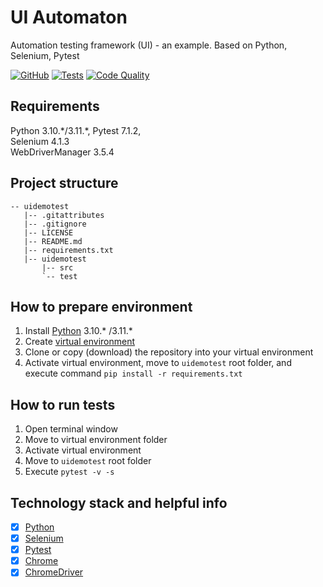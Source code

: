 # UI Automaton
Automation testing framework (UI) - an example. Based on Python, Selenium, Pytest

[![GitHub](https://img.shields.io/github/license/mashape/apistatus.svg)](https://github.com/Stan575/uidemotest/blob/master/LICENSE)
[![Tests](https://github.com/Stan575/uidemotest/actions/workflows/ci.yml/badge.svg?branch=main)](https://github.com/Stan575/uidemotest/blob/main/.github/workflows/ci.yml)
[![Code Quality](https://img.shields.io/badge/code%20quality-A-brightgreen)]()

## Requirements
Python 3.10.\*/3.11.\*, Pytest 7.1.2, <br>
Selenium 4.1.3 <br>
WebDriverManager 3.5.4 <br>

## Project structure
```text
-- uidemotest
   |-- .gitattributes
   |-- .gitignore
   |-- LICENSE
   |-- README.md
   |-- requirements.txt
   |-- uidemotest
       |-- src
       `-- test
```

## How to prepare environment
1) Install [Python](https://www.python.org/downloads/) 3.10.* /3.11.*
2) Create [virtual environment](https://docs.python.org/3/library/venv.html)
3) Clone or copy (download) the repository into your virtual environment
4) Activate virtual environment, move to `uidemotest` root folder, and execute command `pip install -r requirements.txt`

## How to run tests
1) Open terminal window
2) Move to virtual environment folder
3) Activate virtual environment
4) Move to `uidemotest` root folder
5) Execute `pytest -v -s`

## Technology stack and helpful info
- [x] [Python](https://docs.python.org/3.10/)
- [x] [Selenium](https://www.selenium.dev/documentation/)
- [x] [Pytest](https://docs.pytest.org/en/7.1.x/contents.html)
- [x] [Chrome](https://www.google.com/chrome/downloads/)
- [x] [ChromeDriver](https://chromedriver.chromium.org/downloads) <br>

